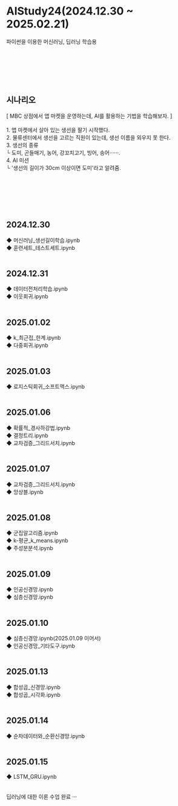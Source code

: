 <h1>AIStudy24(2024.12.30 ~ 2025.02.21)</h1>
파이썬을 이용한 머신러닝, 딥러닝 학습용

<br/><br/><br/><br/><br/>
<h2>시나리오</h2>
[ MBC 상점에서 앱 마켓을 운영하는데, AI를 활용하는 기법을 학습해보자. ]
<br/><br/>
1. 앱 마켓에서 살아 있는 생선을 팔기 시작했다.
<br/>
2. 물류센터에서 생선을 고르는 직원이 있는데, 생선 이름을 외우지 못 한다.
<br/>
3. 생선의 종류<br/>
  └ 도미, 곤들매기, 농어, 강꼬치고기, 빙어, 송어······.
<br/>
4. AI 미션<br/>
  └ '생선의 길이가 30cm 이상이면 도미'라고 알려줌.

<br/><br/><br/><br/><br/>
<h2>2024.12.30</h2>
◆ 머신러닝_생선길이학습.ipynb
<br/>
◆ 훈련세트_테스트세트.ipynb
<br/><br/>
<h2>2024.12.31</h2>
◆ 데이터전처리학습.ipynb
<br/>
◆ 이웃회귀.ipynb
<br/><br/>
<h2>2025.01.02</h2>
◆ k_최근접_한계.ipynb
<br/>
◆ 다중회귀.ipynb
<br/><br/>
<h2>2025.01.03</h2>
◆ 로지스틱회귀_소프트맥스.ipynb
<br/><br/>
<h2>2025.01.06</h2>
◆ 확률적_경사하강법.ipynb
<br/>
◆ 결정트리.ipynb
<br/>
◆ 교차검증_그리드서치.ipynb
<br/><br/>
<h2>2025.01.07</h2>
◆ 교차검증_그리드서치.ipynb
<br/>
◆ 앙상블.ipynb
<br/><br/>
<h2>2025.01.08</h2>
◆ 군집알고리즘.ipynb
<br/>
◆ k-평균_k_means.ipynb
<br/>
◆ 주성분분석.ipynb
<br/><br/>
<h2>2025.01.09</h2>
◆ 인공신경망.ipynb
<br/>
◆ 심층신경망.ipynb
<br/><br/>
<h2>2025.01.10</h2>
◆ 심층신경망.ipynb(2025.01.09 이어서)
<br/>
◆ 인공신경망_기타도구.ipynb
<br/><br/>
<h2>2025.01.13</h2>
◆ 합성곱_신경망.ipynb
<br/>
◆ 합성곱_시각화.ipynb
<br/><br/>
<h2>2025.01.14</h2>
◆ 순차데이터와_순환신경망.ipynb
<br/><br/>
<h2>2025.01.15</h2>
◆ LSTM_GRU.ipynb
<br/><br/><br/>
딥러닝에 대한 이론 수업 완료 ···
